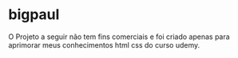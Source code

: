 # bigpaul
O Projeto a seguir não tem fins comerciais e foi criado apenas para aprimorar meus conhecimentos html css do curso udemy.

